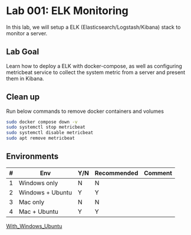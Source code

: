 # Lab 001: ELK Monitoring

In this lab, we will setup a ELK (Elasticsearch/Logstash/Kibana) stack to monitor a server.

## Lab Goal

Learn how to deploy a ELK with docker-compose, as well as configuring metricbeat service to collect the system metric from a server and present them in Kibana.

## Clean up

Run below commands to remove docker containers and volumes

```bash
sudo docker compose down -v
sudo systemctl stop metricbeat
sudo systemctl disable metricbeat
sudo apt remove metricbeat
```

## Environments

| #  | Env  | Y/N  | Recommended   |  Comment |
|---|---|---|---|---|
| 1 | Windows only | N | N |   |
| 2 | Windows + Ubuntu | Y | Y |   |
| 3 | Mac only | N | N |   |
| 4 | Mac + Ubuntu | Y | Y |   |

[With_Windows_Ubuntu](02_Y_Windows_Ubuntu.md)

<!--
[Windows Only doesn't work](01_N_WindowsOnly.md)

[Mac Only doesn't work](03_N_MacOnly.md)

[With_Mac_Ubuntu](04_Y_Mac_Ubuntu.md)
-->
